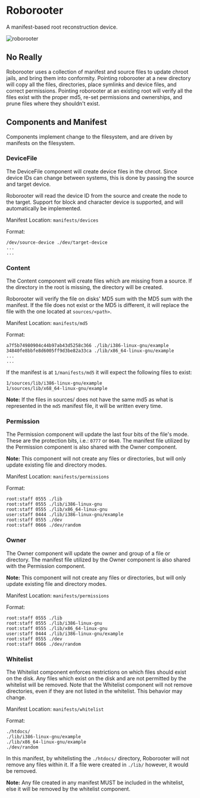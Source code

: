 # Roborooter

A manifest-based root reconstruction device.

![roborooter](http://pool.theinfosphere.org/images/f/f2/Robo-Rooter.png)

## No Really

Roborooter uses a collection of manifest and source files to update chroot
jails, and bring them into conformity. Pointing roborooter at a new directory
will copy all the files, directories, place symlinks and device files, and
correct permissions. Pointing roborooter at an existing root will verify all the
files exist with the proper md5, re-set permissions and ownerships, and prune
files where they shouldn't exist.

## Components and Manifest

Components implement change to the filesystem, and are driven by manifests
on the filesystem.

### DeviceFile

The DeviceFile component will create device files in the chroot. Since device IDs
can change between systems, this is done by passing the source and target
device.

Roborooter will read the device ID from the source and create the node to the
target. Support for block and character device is supported, and will
automatically be implemented.

Manifest Location: `manifests/devices`

Format:
```
/dev/source-device ./dev/target-device
...
...
```

### Content

The Content component will create files which are missing from a source. If the
directory in the root is missing, the directory will be created.

Roborooter will verify the file on disks' MD5 sum with the MD5 sum with the
manifest. If the file does not exist or the MD5 is different, it will replace
the file with the one located at `sources/<path>`.

Manifest Location: `manifests/md5`

Format:
```
a7f5b74980904c44b97ab43d5258c366 ./lib/i386-linux-gnu/example
34840fe8bbfe8d6005ff9d3be82a33ca ./lib/x86_64-linux-gnu/example
...
...
```

If the manifest is at `1/manifests/md5` it will expect the following files to
exist:

```
1/sources/lib/i386-linux-gnu/example
1/sources/lib/x68_64-linux-gnu/example
```

**Note:** If the files in sources/ does not have the same md5 as what is
represented in the `md5` manifest file, it will be written every time.

### Permission

The Permission component will update the last four bits of the file's mode. These
are the protection bits, i.e.: `0777` or `0640`. The manifest file utilized by the
Permission component is also shared with the Owner component.

**Note:** This component will not create any files or directories, but will only
update existing file and directory modes.

Manifest Location: `manifests/permissions`

Format:
```
root:staff 0555 ./lib
root:staff 0555 ./lib/i386-linux-gnu
root:staff 0555 ./lib/x86_64-linux-gnu
user:staff 0444 ./lib/i386-linux-gnu/example
root:staff 0555 ./dev
root:staff 0666 ./dev/random
```

### Owner

The Owner component will update the owner and group of a file or directory. The
manifest file utilized by the Owner component is also shared with the Permission
component.

**Note:** This component will not create any files or directories, but will only
update existing file and directory modes.

Manifest Location: `manifests/permissions`

Format:
```
root:staff 0555 ./lib
root:staff 0555 ./lib/i386-linux-gnu
root:staff 0555 ./lib/x86_64-linux-gnu
user:staff 0444 ./lib/i386-linux-gnu/example
root:staff 0555 ./dev
root:staff 0666 ./dev/random
```

### Whitelist

The Whitelist component enforces restrictions on which files should exist on the
disk. Any files which exist on the disk and are not permitted by the whitelist
will be removed. Note that the Whitelist component will not remove directories,
even if they are not listed in the whitelist. This behavior may change.

Manifest Location: `manifests/whitelist`

Format:
```
./htdocs/
./lib/i386-linux-gnu/example
./lib/x86_64-linux-gnu/example
./dev/random
```

In this manifest, by whitelisting the `./htdocs/` directory, Roborooter will not
remove any files within it. If a file were created in `./lib/` however, it would
be removed.

**Note:** Any file created in any manifest MUST be included in the whitelist,
else it will be removed by the whitelist component.

